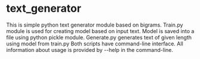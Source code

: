 # text_generator
This is simple python text generator module based on bigrams.
Train.py module is used for creating model based on input text.
Model is saved into a file using python pickle module.
Generate.py generates text of given length using model from train.py
Both scripts have command-line interface.
All information about usage is provided by --help in the command-line.
